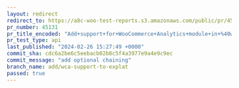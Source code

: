 ```yaml
---
layout: redirect
redirect_to: https://a8c-woo-test-reports.s3.amazonaws.com/public/pr/45131/api/index.html
pr_number: 45131
pr_title_encoded: "Add+support+for+WooCommerce+Analytics+module+in+%40woocommerce%2Fexplat"
pr_test_type: api
last_published: "2024-02-26 15:27:49 +0000"
commit_sha: cdc6a2be6c5eebacb02b8c5f4a3977e9a4e9c9ec
commit_message: "add optional chaining"
branch_name: add/wca-support-to-explat
passed: true
---
```


